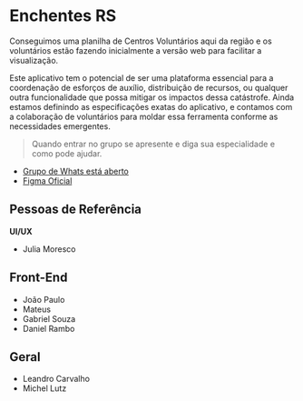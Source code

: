 # Enchentes RS

Conseguimos uma planilha de Centros Voluntários aqui da região e os voluntários estão fazendo inicialmente a versão web para facilitar a visualização.

Este aplicativo tem o potencial de ser uma plataforma essencial para a coordenação de esforços de auxílio, distribuição de recursos, ou qualquer outra funcionalidade que possa mitigar os impactos dessa catástrofe. Ainda estamos definindo as especificações exatas do aplicativo, e contamos com a colaboração de voluntários para moldar essa ferramenta conforme as necessidades emergentes.


> Quando entrar no grupo se apresente e diga sua especialidade e como pode ajudar.

- [Grupo de Whats está aberto](https://chat.whatsapp.com/BaBFBXKxw8KCp96PZKeGwV)
- [Figma Oficial](https://www.figma.com/file/uS76X7hk00tXbR56dfAL71/Voluntários-Devs-Pelo-RS?type=design&node-id=5-5&mode=design&t=KiBoAflvYrovhtPf-0)


## Pessoas de Referência

**UI/UX**

- Julia Moresco

## Front-End

- João Paulo
- Mateus
- Gabriel Souza
- Daniel Rambo

## Geral

- Leandro Carvalho
- Michel Lutz

